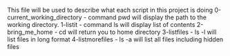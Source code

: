 This file will be used to describe what each script in this project is doing
0-current_working_directory - command pwd will display the path to the working directory.
1-listit - command ls will display list of contents
2-bring_me_home - cd will return you to home directory
3-listfiles - ls -l will list files in long format
4-listmorefiles - ls -a will list all files including hidden files